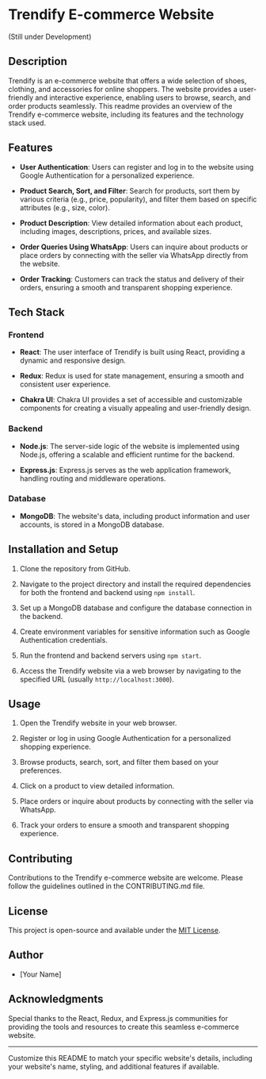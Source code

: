 # Trendify E-commerce Website
(Still under Development)

## Description
Trendify is an e-commerce website that offers a wide selection of shoes, clothing, and accessories for online shoppers. The website provides a user-friendly and interactive experience, enabling users to browse, search, and order products seamlessly. This readme provides an overview of the Trendify e-commerce website, including its features and the technology stack used.

## Features
- **User Authentication**: Users can register and log in to the website using Google Authentication for a personalized experience.

- **Product Search, Sort, and Filter**: Search for products, sort them by various criteria (e.g., price, popularity), and filter them based on specific attributes (e.g., size, color).

- **Product Description**: View detailed information about each product, including images, descriptions, prices, and available sizes.

- **Order Queries Using WhatsApp**: Users can inquire about products or place orders by connecting with the seller via WhatsApp directly from the website.

- **Order Tracking**: Customers can track the status and delivery of their orders, ensuring a smooth and transparent shopping experience.

## Tech Stack
### Frontend
- **React**: The user interface of Trendify is built using React, providing a dynamic and responsive design.

- **Redux**: Redux is used for state management, ensuring a smooth and consistent user experience.

- **Chakra UI**: Chakra UI provides a set of accessible and customizable components for creating a visually appealing and user-friendly design.

### Backend
- **Node.js**: The server-side logic of the website is implemented using Node.js, offering a scalable and efficient runtime for the backend.

- **Express.js**: Express.js serves as the web application framework, handling routing and middleware operations.

### Database
- **MongoDB**: The website's data, including product information and user accounts, is stored in a MongoDB database.

## Installation and Setup
1. Clone the repository from GitHub.

2. Navigate to the project directory and install the required dependencies for both the frontend and backend using `npm install`.

3. Set up a MongoDB database and configure the database connection in the backend.

4. Create environment variables for sensitive information such as Google Authentication credentials.

5. Run the frontend and backend servers using `npm start`.

6. Access the Trendify website via a web browser by navigating to the specified URL (usually `http://localhost:3000`).

## Usage
1. Open the Trendify website in your web browser.

2. Register or log in using Google Authentication for a personalized shopping experience.

3. Browse products, search, sort, and filter them based on your preferences.

4. Click on a product to view detailed information.

5. Place orders or inquire about products by connecting with the seller via WhatsApp.

6. Track your orders to ensure a smooth and transparent shopping experience.

## Contributing
Contributions to the Trendify e-commerce website are welcome. Please follow the guidelines outlined in the CONTRIBUTING.md file.

## License
This project is open-source and available under the [MIT License](LICENSE).

## Author
- [Your Name]

## Acknowledgments
Special thanks to the React, Redux, and Express.js communities for providing the tools and resources to create this seamless e-commerce website.

---

Customize this README to match your specific website's details, including your website's name, styling, and additional features if available.